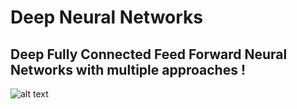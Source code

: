 # Deep Neural Networks
## Deep Fully Connected Feed Forward Neural Networks with multiple approaches !

![alt text](https://th.bing.com/th/id/R.bfd6e48ea1655ed2ebbb7db3ab1ef13a?rik=VMK9JfyHcKyQ2g&pid=ImgRaw&r=0)
